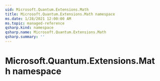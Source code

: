 ```yaml
---
uid: Microsoft.Quantum.Extensions.Math
title: Microsoft.Quantum.Extensions.Math namespace
ms.date: 1/28/2021 12:00:00 AM
ms.topic: managed-reference
qsharp.kind: namespace
qsharp.name: Microsoft.Quantum.Extensions.Math
qsharp.summary: ''
---
```


# Microsoft.Quantum.Extensions.Math namespace



